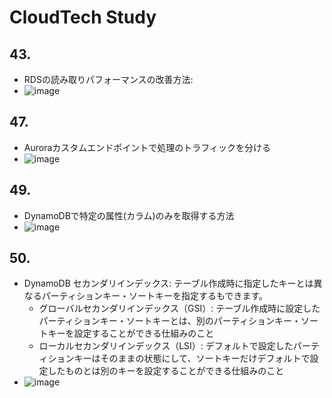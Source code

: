 # CloudTech Study

## 43.

- RDSの読み取りパフォーマンスの改善方法:
- ![image](https://github.com/yoshikikasama/network-and-server/assets/61643054/98ab52ab-800a-4623-abce-65004232037b)

## 47.

- Auroraカスタムエンドポイントで処理のトラフィックを分ける
- ![image](https://github.com/yoshikikasama/network-and-server/assets/61643054/b25eadf6-5036-47d2-8679-27743a1de369)

## 49.

- DynamoDBで特定の属性(カラム)のみを取得する方法
- ![image](https://github.com/yoshikikasama/network-and-server/assets/61643054/45c06f10-f698-406b-a46b-de96cd77ca49)

## 50.

- DynamoDB セカンダリインデックス: テーブル作成時に指定したキーとは異なるパーティションキー・ソートキーを指定するもできます。
  - グローバルセカンダリインデックス（GSI）: テーブル作成時に設定したパーティションキー・ソートキーとは、別のパーティションキー・ソートキーを設定することができる仕組みのこと
  - ローカルセカンダリインデックス（LSI）: デフォルトで設定したパーティションキーはそのままの状態にして、ソートキーだけデフォルトで設定したものとは別のキーを設定することができる仕組みのこと
- ![image](https://github.com/yoshikikasama/network-and-server/assets/61643054/920c409d-24a7-4ab9-b936-ffd4d9fbbf3a)
